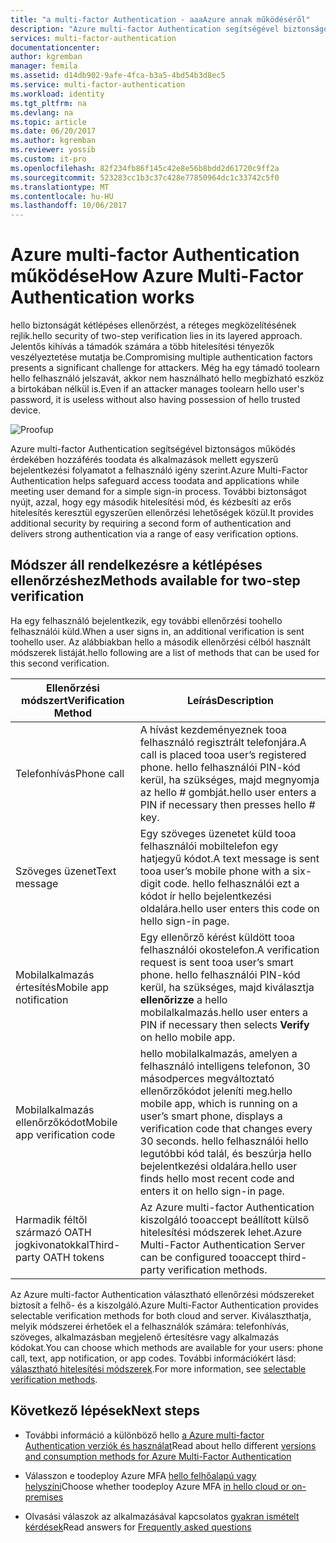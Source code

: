 ```yaml
---
title: "a multi-factor Authentication - aaaAzure annak működéséről"
description: "Azure multi-factor Authentication segítségével biztonságos működés érdekében hozzáférés toodata és alkalmazások mellett egyszerű bejelentkezési folyamatot a felhasználó igény szerint. További biztonságot nyújt, azzal, hogy egy második hitelesítési mód, és kézbesíti az erős hitelesítés keresztül egyszerűen ellenőrzési lehetőségek közül."
services: multi-factor-authentication
documentationcenter: 
author: kgremban
manager: femila
ms.assetid: d14db902-9afe-4fca-b3a5-4bd54b3d8ec5
ms.service: multi-factor-authentication
ms.workload: identity
ms.tgt_pltfrm: na
ms.devlang: na
ms.topic: article
ms.date: 06/20/2017
ms.author: kgremban
ms.reviewer: yossib
ms.custom: it-pro
ms.openlocfilehash: 82f234fb86f145c42e8e56b8bdd2d61720c9ff2a
ms.sourcegitcommit: 523283cc1b3c37c428e77850964dc1c33742c5f0
ms.translationtype: MT
ms.contentlocale: hu-HU
ms.lasthandoff: 10/06/2017
---
```

# <a name="how-azure-multi-factor-authentication-works"></a><span data-ttu-id="5e5a8-104">Azure multi-factor Authentication működése</span><span class="sxs-lookup"><span data-stu-id="5e5a8-104">How Azure Multi-Factor Authentication works</span></span>
<span data-ttu-id="5e5a8-105">hello biztonságát kétlépéses ellenőrzést, a réteges megközelítésének rejlik.</span><span class="sxs-lookup"><span data-stu-id="5e5a8-105">hello security of two-step verification lies in its layered approach.</span></span> <span data-ttu-id="5e5a8-106">Jelentős kihívás a támadók számára a több hitelesítési tényezők veszélyeztetése mutatja be.</span><span class="sxs-lookup"><span data-stu-id="5e5a8-106">Compromising multiple authentication factors presents a significant challenge for attackers.</span></span> <span data-ttu-id="5e5a8-107">Még ha egy támadó toolearn hello felhasználó jelszavát, akkor nem használható hello megbízható eszköz a birtokában nélkül is.</span><span class="sxs-lookup"><span data-stu-id="5e5a8-107">Even if an attacker manages toolearn hello user's password, it is useless without also having possession of hello trusted device.</span></span> 

![Proofup](./media/multi-factor-authentication-how-it-works/howitworks.png)

<span data-ttu-id="5e5a8-109">Azure multi-factor Authentication segítségével biztonságos működés érdekében hozzáférés toodata és alkalmazások mellett egyszerű bejelentkezési folyamatot a felhasználó igény szerint.</span><span class="sxs-lookup"><span data-stu-id="5e5a8-109">Azure Multi-Factor Authentication helps safeguard access toodata and applications while meeting user demand for a simple sign-in process.</span></span>  <span data-ttu-id="5e5a8-110">További biztonságot nyújt, azzal, hogy egy második hitelesítési mód, és kézbesíti az erős hitelesítés keresztül egyszerűen ellenőrzési lehetőségek közül.</span><span class="sxs-lookup"><span data-stu-id="5e5a8-110">It provides additional security by requiring a second form of authentication and delivers strong authentication via a range of easy verification options.</span></span>


## <a name="methods-available-for-two-step-verification"></a><span data-ttu-id="5e5a8-111">Módszer áll rendelkezésre a kétlépéses ellenőrzéshez</span><span class="sxs-lookup"><span data-stu-id="5e5a8-111">Methods available for two-step verification</span></span>
<span data-ttu-id="5e5a8-112">Ha egy felhasználó bejelentkezik, egy további ellenőrzési toohello felhasználói küld.</span><span class="sxs-lookup"><span data-stu-id="5e5a8-112">When a user signs in, an additional verification is sent toohello user.</span></span>  <span data-ttu-id="5e5a8-113">Az alábbiakban hello a második ellenőrzési célból használt módszerek listáját.</span><span class="sxs-lookup"><span data-stu-id="5e5a8-113">hello following are a list of methods that can be used for this second verification.</span></span>

| <span data-ttu-id="5e5a8-114">Ellenőrzési módszert</span><span class="sxs-lookup"><span data-stu-id="5e5a8-114">Verification Method</span></span> | <span data-ttu-id="5e5a8-115">Leírás</span><span class="sxs-lookup"><span data-stu-id="5e5a8-115">Description</span></span> |
| --- | --- |
| <span data-ttu-id="5e5a8-116">Telefonhívás</span><span class="sxs-lookup"><span data-stu-id="5e5a8-116">Phone call</span></span> |<span data-ttu-id="5e5a8-117">A hívást kezdeményeznek tooa felhasználó regisztrált telefonjára.</span><span class="sxs-lookup"><span data-stu-id="5e5a8-117">A call is placed tooa user’s registered phone.</span></span> <span data-ttu-id="5e5a8-118">hello felhasználói PIN-kód kerül, ha szükséges, majd megnyomja az hello # gombját.</span><span class="sxs-lookup"><span data-stu-id="5e5a8-118">hello user enters a PIN if necessary then presses hello # key.</span></span> |
| <span data-ttu-id="5e5a8-119">Szöveges üzenet</span><span class="sxs-lookup"><span data-stu-id="5e5a8-119">Text message</span></span> |<span data-ttu-id="5e5a8-120">Egy szöveges üzenetet küld tooa felhasználói mobiltelefon egy hatjegyű kódot.</span><span class="sxs-lookup"><span data-stu-id="5e5a8-120">A text message is sent tooa user’s mobile phone with a six-digit code.</span></span> <span data-ttu-id="5e5a8-121">hello felhasználói ezt a kódot ír hello bejelentkezési oldalára.</span><span class="sxs-lookup"><span data-stu-id="5e5a8-121">hello user enters this code on hello sign-in page.</span></span> |
| <span data-ttu-id="5e5a8-122">Mobilalkalmazás értesítés</span><span class="sxs-lookup"><span data-stu-id="5e5a8-122">Mobile app notification</span></span> |<span data-ttu-id="5e5a8-123">Egy ellenőrző kérést küldött tooa felhasználói okostelefon.</span><span class="sxs-lookup"><span data-stu-id="5e5a8-123">A verification request is sent tooa user’s smart phone.</span></span> <span data-ttu-id="5e5a8-124">hello felhasználói PIN-kód kerül, ha szükséges, majd kiválasztja **ellenőrizze** a hello mobilalkalmazás.</span><span class="sxs-lookup"><span data-stu-id="5e5a8-124">hello user enters a PIN if necessary then selects **Verify** on hello mobile app.</span></span> |
| <span data-ttu-id="5e5a8-125">Mobilalkalmazás ellenőrzőkódot</span><span class="sxs-lookup"><span data-stu-id="5e5a8-125">Mobile app verification code</span></span> |<span data-ttu-id="5e5a8-126">hello mobilalkalmazás, amelyen a felhasználó intelligens telefonon, 30 másodperces megváltoztató ellenőrzőkódot jeleníti meg.</span><span class="sxs-lookup"><span data-stu-id="5e5a8-126">hello mobile app, which is running on a user’s smart phone, displays a verification code that changes every 30 seconds.</span></span> <span data-ttu-id="5e5a8-127">hello felhasználói hello legutóbbi kód talál, és beszúrja hello bejelentkezési oldalára.</span><span class="sxs-lookup"><span data-stu-id="5e5a8-127">hello user finds hello most recent code and enters it on hello sign-in page.</span></span> |
| <span data-ttu-id="5e5a8-128">Harmadik féltől származó OATH jogkivonatokkal</span><span class="sxs-lookup"><span data-stu-id="5e5a8-128">Third-party OATH tokens</span></span> | <span data-ttu-id="5e5a8-129">Az Azure multi-factor Authentication kiszolgáló tooaccept beállított külső hitelesítési módszerek lehet.</span><span class="sxs-lookup"><span data-stu-id="5e5a8-129">Azure Multi-Factor Authentication Server can be configured tooaccept third-party verification methods.</span></span> |

<span data-ttu-id="5e5a8-130">Az Azure multi-factor Authentication választható ellenőrzési módszereket biztosít a felhő- és a kiszolgáló.</span><span class="sxs-lookup"><span data-stu-id="5e5a8-130">Azure Multi-Factor Authentication provides selectable verification methods for both cloud and server.</span></span> <span data-ttu-id="5e5a8-131">Kiválaszthatja, melyik módszerei érhetőek el a felhasználók számára: telefonhívás, szöveges, alkalmazásban megjelenő értesítésre vagy alkalmazás kódokat.</span><span class="sxs-lookup"><span data-stu-id="5e5a8-131">You can choose which methods are available for your users: phone call, text, app notification, or app codes.</span></span> <span data-ttu-id="5e5a8-132">További információkért lásd: [választható hitelesítési módszerek](multi-factor-authentication-whats-next.md#selectable-verification-methods).</span><span class="sxs-lookup"><span data-stu-id="5e5a8-132">For more information, see [selectable verification methods](multi-factor-authentication-whats-next.md#selectable-verification-methods).</span></span>

## <a name="next-steps"></a><span data-ttu-id="5e5a8-133">Következő lépések</span><span class="sxs-lookup"><span data-stu-id="5e5a8-133">Next steps</span></span>

- <span data-ttu-id="5e5a8-134">További információ a különböző hello [a Azure multi-factor Authentication verziók és használat](multi-factor-authentication-versions-plans.md)</span><span class="sxs-lookup"><span data-stu-id="5e5a8-134">Read about hello different [versions and consumption methods for Azure Multi-Factor Authentication](multi-factor-authentication-versions-plans.md)</span></span>

- <span data-ttu-id="5e5a8-135">Válasszon e toodeploy Azure MFA [hello felhőalapú vagy helyszíni](multi-factor-authentication-get-started.md)</span><span class="sxs-lookup"><span data-stu-id="5e5a8-135">Choose whether toodeploy Azure MFA [in hello cloud or on-premises](multi-factor-authentication-get-started.md)</span></span>

- <span data-ttu-id="5e5a8-136">Olvasási válaszok az alkalmazásával kapcsolatos [gyakran ismételt kérdések](multi-factor-authentication-faq.md)</span><span class="sxs-lookup"><span data-stu-id="5e5a8-136">Read answers for [Frequently asked questions](multi-factor-authentication-faq.md)</span></span>
